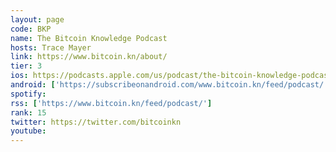 ```yaml
---
layout: page
code: BKP
name: The Bitcoin Knowledge Podcast
hosts: Trace Mayer
link: https://www.bitcoin.kn/about/
tier: 3
ios: https://podcasts.apple.com/us/podcast/the-bitcoin-knowledge-podcast/id301670981
android: ['https://subscribeonandroid.com/www.bitcoin.kn/feed/podcast/']
spotify: 
rss: ['https://www.bitcoin.kn/feed/podcast/']
rank: 15
twitter: https://twitter.com/bitcoinkn
youtube: 
---
```

